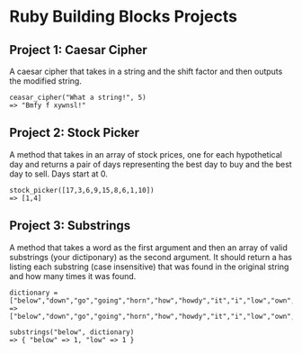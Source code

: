 # Ruby Building Blocks Projects 

## Project 1: Caesar Cipher
A caesar cipher that takes in a string and the shift factor and then outputs the modified string.

	ceasar_cipher("What a string!", 5)
	=> "Bmfy f xywnsl!"

## Project 2: Stock Picker
A method that takes in an array of stock prices, one for each hypothetical day and returns a pair of days representing the best day to buy and the best day to sell. Days start at 0.

	stock_picker([17,3,6,9,15,8,6,1,10])
	=> [1,4] 

## Project 3: Substrings
A method that takes a word as the first argument and then an array of valid substrings (your dictiponary) as the second argument. It should return a has listing each substring (case insensitive) that was found in the original string and how many times it was found.

	dictionary = ["below","down","go","going","horn","how","howdy","it","i","low","own","part","partner","sit"]
	=> ["below","down","go","going","horn","how","howdy","it","i","low","own","part","partner","sit"]

	substrings("below", dictionary)
	=> { "below" => 1, "low" => 1 }
